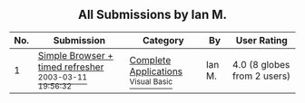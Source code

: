 ﻿<div align="center">

## All Submissions by Ian M\.

</div>

No.  | Submission | Category | By   | User Rating
---- | ---------- | -------- | ---- | -----------
1 | [Simple Browser \+ timed refresher<br /><sup>2003-03-11 19:56:32</sup>](https://github.com/Planet-Source-Code/ian-m-simple-browser-timed-refresher__1-43943) | [Complete Applications<br /><sup>Visual Basic</sup>](../ByCategory/complete-applications__1-27.md) | Ian M\. | 4.0 (8 globes from 2 users)
